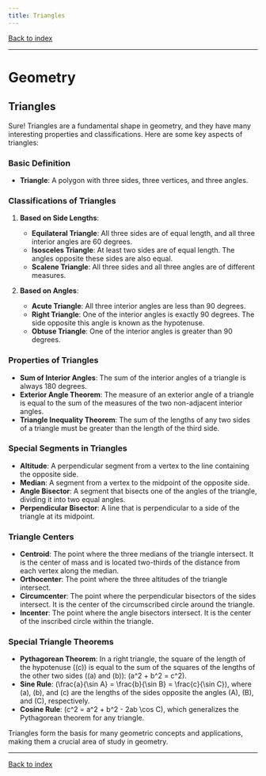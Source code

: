 ```yaml
---
title: Triangles
---
```


[Back to index](index.html)

---
# Geometry
## Triangles

Sure! Triangles are a fundamental shape in geometry, and they have many interesting properties and classifications. Here are some key aspects of triangles:

### Basic Definition
- **Triangle**: A polygon with three sides, three vertices, and three angles.

### Classifications of Triangles
1. **Based on Side Lengths**:
   - **Equilateral Triangle**: All three sides are of equal length, and all three interior angles are 60 degrees.
   - **Isosceles Triangle**: At least two sides are of equal length. The angles opposite these sides are also equal.
   - **Scalene Triangle**: All three sides and all three angles are of different measures.

2. **Based on Angles**:
   - **Acute Triangle**: All three interior angles are less than 90 degrees.
   - **Right Triangle**: One of the interior angles is exactly 90 degrees. The side opposite this angle is known as the hypotenuse.
   - **Obtuse Triangle**: One of the interior angles is greater than 90 degrees.

### Properties of Triangles
- **Sum of Interior Angles**: The sum of the interior angles of a triangle is always 180 degrees.
- **Exterior Angle Theorem**: The measure of an exterior angle of a triangle is equal to the sum of the measures of the two non-adjacent interior angles.
- **Triangle Inequality Theorem**: The sum of the lengths of any two sides of a triangle must be greater than the length of the third side.

### Special Segments in Triangles
- **Altitude**: A perpendicular segment from a vertex to the line containing the opposite side.
- **Median**: A segment from a vertex to the midpoint of the opposite side.
- **Angle Bisector**: A segment that bisects one of the angles of the triangle, dividing it into two equal angles.
- **Perpendicular Bisector**: A line that is perpendicular to a side of the triangle at its midpoint.

### Triangle Centers
- **Centroid**: The point where the three medians of the triangle intersect. It is the center of mass and is located two-thirds of the distance from each vertex along the median.
- **Orthocenter**: The point where the three altitudes of the triangle intersect.
- **Circumcenter**: The point where the perpendicular bisectors of the sides intersect. It is the center of the circumscribed circle around the triangle.
- **Incenter**: The point where the angle bisectors intersect. It is the center of the inscribed circle within the triangle.

### Special Triangle Theorems
- **Pythagorean Theorem**: In a right triangle, the square of the length of the hypotenuse (\(c\)) is equal to the sum of the squares of the lengths of the other two sides (\(a\) and \(b\)): \(a^2 + b^2 = c^2\).
- **Sine Rule**: \(\frac{a}{\sin A} = \frac{b}{\sin B} = \frac{c}{\sin C}\), where \(a\), \(b\), and \(c\) are the lengths of the sides opposite the angles \(A\), \(B\), and \(C\), respectively.
- **Cosine Rule**: \(c^2 = a^2 + b^2 - 2ab \cos C\), which generalizes the Pythagorean theorem for any triangle.

Triangles form the basis for many geometric concepts and applications, making them a crucial area of study in geometry.

---
[Back to index](index.html)
